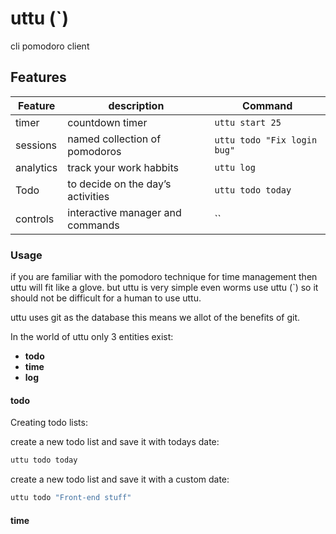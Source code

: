 # uttu (`)

cli pomodoro client

## Features 

| Feature   | description                       | Command                    |
|-----------|-----------------------------------|----------------------------|
| timer     | countdown timer                   | `uttu start 25`             |
| sessions  | named collection of pomodoros     | `uttu todo "Fix login bug"` |
| analytics | track your work habbits           | `uttu log`                  |
| Todo      | to decide on the day’s activities | `uttu todo today`           |
| controls  | interactive manager and commands  | ``                         |

### Usage

if you are familiar with the pomodoro
technique for time management then uttu will fit like a 
glove. but uttu is very simple even worms use uttu (`) so
it should not be difficult for a human to use uttu.

uttu uses git as the database this means we allot of
the benefits of git.

In the world of uttu only 3 entities exist:

- **todo**
- **time**
- **log**

#### todo
Creating todo lists:

create a new todo list and save it with 
todays date:

```bash
uttu todo today 
```

create a new todo list and save it with
a custom date:

```bash
uttu todo "Front-end stuff"
```

#### time
